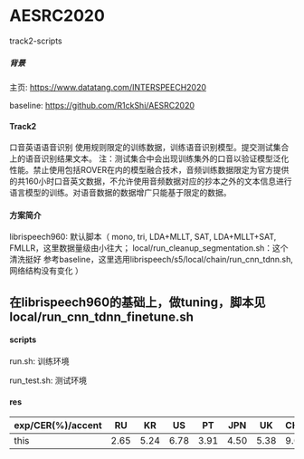 # AESRC2020

track2-scripts

##### 背景

主页: https://www.datatang.com/INTERSPEECH2020

baseline:  https://github.com/R1ckShi/AESRC2020

####  Track2
口音英语语音识别
使用规则限定的训练数据，训练语音识别模型。提交测试集合上的语音识别结果文本。
注：测试集合中会出现训练集外的口音以验证模型泛化性能。禁止使用包括ROVER在内的模型融合技术，音频训练数据限定为官方提供的共160小时口音英文数据，不允许使用音频数据对应的抄本之外的文本信息进行语言模型的训练。对语音数据的数据增广只能基于限定的数据。

####  方案简介

librispeech960: 默认脚本（
mono, tri, LDA+MLLT, SAT, LDA+MLLT+SAT, FMLLR，这里数据量级由小往大；
local/run_cleanup_segmentation.sh：这个清洗挺好
参考baseline，这里选用librispeech/s5/local/chain/run_cnn_tdnn.sh, 网络结构没有变化
）

在librispeech960的基础上，做tuning，脚本见local/run_cnn_tdnn_finetune.sh
---

#### scripts

run.sh: 训练环境

run_test.sh: 测试环境

#### res

| exp/CER(%)/accent| RU   | KR   | US   | PT   | JPN  | UK   | CHN  | IND  | AVE  |
| -------- | -- |---- | ---- | ---- | ---- | ---- | ---- | ---- | ---- |
| this  | 2.65 | 5.24 | 6.78 | 3.91 | 4.50 | 5.38 | 9.07 | 6.04 | 5.46 |


